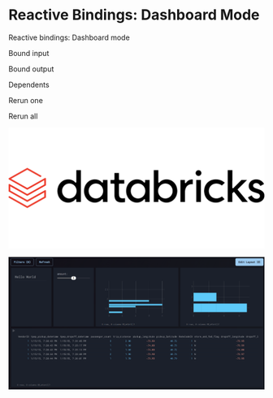 # Reactive Bindings: Dashboard Mode

Reactive bindings: Dashboard mode

Bound input

 

Bound output

Dependents

Rerun one





Rerun all

![Dashboard Bound Input](./images/user/063__1.png)

![Dashboard Bound Output](./images/user/063__2.png)

